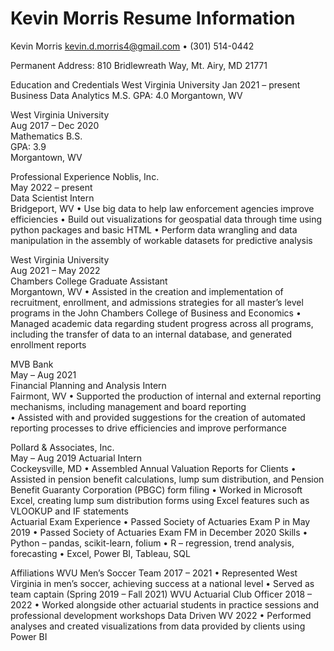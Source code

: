 # Kevin Morris Resume Information



Kevin Morris
kevin.d.morris4@gmail.com • (301) 514-0442
 
Permanent Address:  810 Bridlewreath Way, Mt. Airy, MD 21771 


 
Education and Credentials 
West Virginia University Jan 2021 – present       
Business Data Analytics M.S. 
GPA: 4.0 
Morgantown, WV

West Virginia University						
Aug 2017 – Dec 2020      
Mathematics B.S.		
GPA: 3.9				
Morgantown, WV

Professional Experience
Noblis, Inc.								
May 2022 – present      
Data Scientist Intern							
Bridgeport, WV 
•	Use big data to help law enforcement agencies improve efficiencies
•	Build out visualizations for geospatial data through time using python packages and basic HTML
•	Perform data wrangling and data manipulation in the assembly of workable datasets for predictive analysis

West Virginia University						
Aug 2021 – May 2022      
Chambers College Graduate Assistant					
Morgantown, WV 
•	Assisted in the creation and implementation of recruitment, enrollment, and admissions strategies for all master’s level programs in the John Chambers College of Business and Economics
•	Managed academic data regarding student progress across all programs, including the transfer of data to an internal database, and generated enrollment reports

MVB Bank								
May – Aug 2021      
Financial Planning and Analysis Intern					
Fairmont, WV 
•	Supported the production of internal and external reporting mechanisms, including management and board reporting	
•	Assisted with and provided suggestions for the creation of automated reporting processes to drive efficiencies and improve performance	

Pollard & Associates, Inc.							
May – Aug 2019
Actuarial Intern							
Cockeysville, MD 
•	Assembled Annual Valuation Reports for Clients 
•	Assisted in pension benefit calculations, lump sum distribution, and Pension Benefit Guaranty Corporation (PBGC) form filing 
•	Worked in Microsoft Excel, creating lump sum distribution forms using Excel features such as VLOOKUP and IF statements  
Actuarial Exam Experience
•	Passed Society of Actuaries Exam P in May 2019
•	Passed Society of Actuaries Exam FM in December 2020
Skills
•	Python – pandas, scikit-learn, folium
•	R – regression, trend analysis, forecasting
•	Excel, Power BI, Tableau, SQL 

Affiliations
WVU Men’s Soccer Team	2017 – 2021
•	Represented West Virginia in men’s soccer, achieving success at a national level
•	Served as team captain (Spring 2019 – Fall 2021)
WVU Actuarial Club Officer	2018 – 2022
•	Worked alongside other actuarial students in practice sessions and professional development workshops
Data Driven WV	2022
•	Performed analyses and created visualizations from data provided by clients using Power BI


